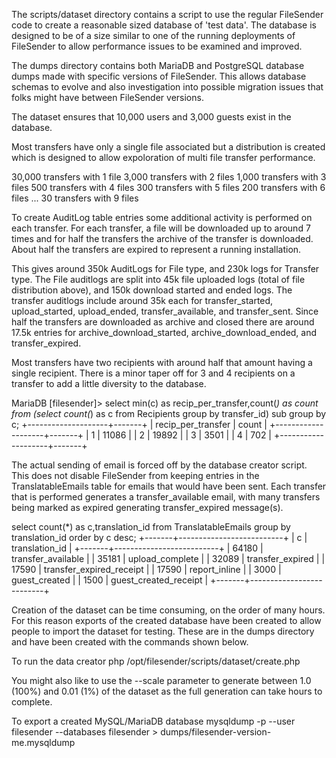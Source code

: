 
The scripts/dataset directory contains a script to use the regular
FileSender code to create a reasonable sized database of 'test data'.
The database is designed to be of a size similar to one of the running
deployments of FileSender to allow performance issues to be examined
and improved.

The dumps directory contains both MariaDB and PostgreSQL database
dumps made with specific versions of FileSender. This allows database
schemas to evolve and also investigation into possible migration
issues that folks might have between FileSender versions.

The dataset ensures that 10,000 users and 3,000 guests exist in the
database. 

Most transfers have only a single file associated but a distribution
is created which is designed to allow expoloration of multi file transfer
performance.

30,000  transfers with 1 file
 3,000  transfers with 2 files
 1,000  transfers with 3 files
   500  transfers with 4 files
   300  transfers with 5 files
   200  transfers with 6 files
    ...
    30  transfers with 9 files

To create AuditLog table entries some additional activity is performed
on each transfer. For each transfer, a file will be downloaded up to
around 7 times and for half the transfers the archive of the transfer
is downloaded. About half the transfers are expired to represent a
running installation.

This gives around 350k AuditLogs for File type, and 230k logs for
Transfer type. The File auditlogs are split into 45k file uploaded
logs (total of file distribution above), and 150k download started and
ended logs. The transfer auditlogs include around 35k each for
transfer_started, upload_started, upload_ended, transfer_available,
and transfer_sent. Since half the transfers are downloaded as archive
and closed there are around 17.5k entries for
archive_download_started, archive_download_ended, and
transfer_expired.

Most transfers have two recipients with around half that amount having
a single recipient. There is a minor taper off for 3 and 4 recipients
on a transfer to add a little diversity to the database. 

MariaDB [filesender]> select min(c) as recip_per_transfer,count(*) as count
  from (select count(*) as c from Recipients group by transfer_id) sub group by c;
+--------------------+-------+
| recip_per_transfer | count |
+--------------------+-------+
|                  1 | 11086 |
|                  2 | 19892 |
|                  3 |  3501 |
|                  4 |   702 |
+--------------------+-------+

The actual sending of email is forced off by the database creator
script. This does not disable FileSender from keeping entries in the
TranslatableEmails table for emails that would have been sent. Each
transfer that is performed generates a transfer_available email, with
many transfers being marked as expired generating transfer_expired
message(s).

select count(*) as c,translation_id from
 TranslatableEmails group by translation_id order by c desc;
+-------+--------------------------+
| c     | translation_id           |
+-------+--------------------------+
| 64180 | transfer_available       |
| 35181 | upload_complete          |
| 32089 | transfer_expired         |
| 17590 | transfer_expired_receipt |
| 17590 | report_inline            |
|  3000 | guest_created            |
|  1500 | guest_created_receipt    |
+-------+--------------------------+

Creation of the dataset can be time consuming, on the order of many hours.
For this reason exports of the created database have been created to
allow people to import the dataset for testing. These are in the dumps
directory and have been created with the commands shown below.

To run the data creator
php /opt/filesender/scripts/dataset/create.php

You might also like to use the --scale parameter to generate between
1.0 (100%) and 0.01 (1%) of the dataset as the full generation can take
hours to complete.

To export a created MySQL/MariaDB database
mysqldump -p --user filesender --databases filesender > dumps/filesender-version-me.mysqldump

